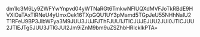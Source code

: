 dm1lc3M6Ly9ZWFYwYnpvd04yWTNaRGt6TmkwNFlUQXdMVFJoTkRBdE9HVXlOaTAxTlRNeU4yUmxOek16TXpGQU1UY3pMamd5TGpJeU55NHhNalU2T1RFeU9BP3JlbWFya3M9JUU3JUJFJThFJUU1JTlCJUJEJUU2JUI0JTlCJUU2JTlEJTg5JUU3JTlGJUI2Jm9iZnM9bm9uZSZhbHRlcklkPTA=
